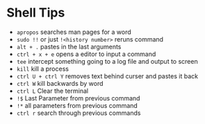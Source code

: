 # Shell Tips
- `apropos` searches man pages for a word
- `sudo !!` or just `!<history number>` reruns command
- `alt + .` pastes in the last arguments
- `ctrl + x + e` opens a editor to input a command
- `tee` intercept something going to a log file and output to screen
- `kill` kill a process
- `ctrl U + ctrl Y` removes text behind curser and pastes it back
- `ctrl W` kill backwards by word
- `ctrl L` Clear the terminal
- `!$` Last Parameter from previous command
- `!*` all parameters from previous command
- `ctrl r` search through previous commands
